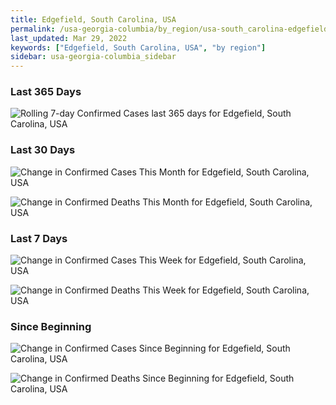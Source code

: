 ```yaml
---
title: Edgefield, South Carolina, USA
permalink: /usa-georgia-columbia/by_region/usa-south_carolina-edgefield-by_region.html
last_updated: Mar 29, 2022
keywords: ["Edgefield, South Carolina, USA", "by region"]
sidebar: usa-georgia-columbia_sidebar
---
```


<h3>Last 365 Days</h3>

![Rolling 7-day Confirmed Cases last 365 days for Edgefield, South Carolina, USA](/covid_tracker/images/graphs/usa-south_carolina-edgefield-weekly_totals_graph.png)

<h3>Last 30 Days</h3>

![Change in Confirmed Cases This Month for Edgefield, South Carolina, USA](/covid_tracker/images/graphs/usa-south_carolina-edgefield-delta_confirmed-30_days_graph.png)

![Change in Confirmed Deaths This Month for Edgefield, South Carolina, USA](/covid_tracker/images/graphs/usa-south_carolina-edgefield-delta_deaths-30_days_graph.png)

<h3>Last 7 Days</h3>

![Change in Confirmed Cases This Week for Edgefield, South Carolina, USA](/covid_tracker/images/graphs/usa-south_carolina-edgefield-delta_confirmed-7_days_graph.png)

![Change in Confirmed Deaths This Week for Edgefield, South Carolina, USA](/covid_tracker/images/graphs/usa-south_carolina-edgefield-delta_deaths-7_days_graph.png)

<h3>Since Beginning</h3>

![Change in Confirmed Cases Since Beginning for Edgefield, South Carolina, USA](/covid_tracker/images/graphs/usa-south_carolina-edgefield-delta_confirmed-since_beginning_graph.png)

![Change in Confirmed Deaths Since Beginning for Edgefield, South Carolina, USA](/covid_tracker/images/graphs/usa-south_carolina-edgefield-delta_deaths-since_beginning_graph.png)
